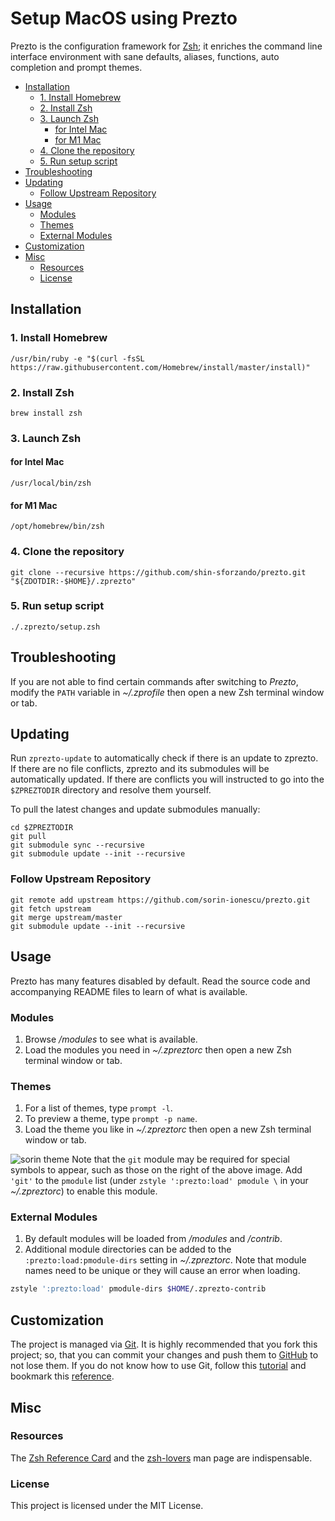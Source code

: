 # Setup MacOS using Prezto

Prezto is the configuration framework for [Zsh][1]; it enriches the command line interface environment with sane defaults, aliases, functions, auto completion and prompt themes.

- [Installation](#installation)
  - [1. Install Homebrew](#1-install-homebrew)
  - [2. Install Zsh](#2-install-zsh)
  - [3. Launch Zsh](#3-launch-zsh)
    - [for Intel Mac](#for-intel-mac)
    - [for M1 Mac](#for-m1-mac)
  - [4. Clone the repository](#4-clone-the-repository)
  - [5. Run setup script](#5-run-setup-script)
- [Troubleshooting](#troubleshooting)
- [Updating](#updating)
  - [Follow Upstream Repository](#follow-upstream-repository)
- [Usage](#usage)
  - [Modules](#modules)
  - [Themes](#themes)
  - [External Modules](#external-modules)
- [Customization](#customization)
- [Misc](#misc)
  - [Resources](#resources)
  - [License](#license)

## Installation

### 1. Install Homebrew

```console
/usr/bin/ruby -e "$(curl -fsSL https://raw.githubusercontent.com/Homebrew/install/master/install)"
```

### 2. Install Zsh

```console
brew install zsh
```

### 3. Launch Zsh

#### for Intel Mac

```console
/usr/local/bin/zsh
```

#### for M1 Mac

```console
/opt/homebrew/bin/zsh
```

### 4. Clone the repository

```console
git clone --recursive https://github.com/shin-sforzando/prezto.git "${ZDOTDIR:-$HOME}/.zprezto"
```

### 5. Run setup script

```console
./.zprezto/setup.zsh
```
## Troubleshooting

If you are not able to find certain commands after switching to *Prezto*, modify the `PATH` variable in *~/.zprofile* then open a new Zsh terminal window or tab.

## Updating

Run `zprezto-update` to automatically check if there is an update to zprezto.
If there are no file conflicts, zprezto and its submodules will be automatically updated. If there are conflicts you will instructed to go into the `$ZPREZTODIR` directory and resolve them yourself.

To pull the latest changes and update submodules manually:

```console
cd $ZPREZTODIR
git pull
git submodule sync --recursive
git submodule update --init --recursive
```

### Follow Upstream Repository

```console
git remote add upstream https://github.com/sorin-ionescu/prezto.git
git fetch upstream
git merge upstream/master
git submodule update --init --recursive
```

## Usage

Prezto has many features disabled by default. Read the source code and accompanying README files to learn of what is available.

### Modules

1. Browse */modules* to see what is available.
2. Load the modules you need in *~/.zpreztorc* then open a new Zsh terminal window or tab.

### Themes

1. For a list of themes, type `prompt -l`.
2. To preview a theme, type `prompt -p name`.
3. Load the theme you like in *~/.zpreztorc* then open a new Zsh terminal window or tab.

  ![sorin theme][2]
  Note that the `git` module may be required for special symbols to appear,
  such as those on the right of the above image. Add `'git'` to the `pmodule`
  list (under `zstyle ':prezto:load' pmodule \` in your *~/.zpreztorc*) to
  enable this module.

### External Modules

1. By default modules will be loaded from */modules* and */contrib*.
2. Additional module directories can be added to the
  `:prezto:load:pmodule-dirs` setting in *~/.zpreztorc*.
  Note that module names need to be unique or they will cause an error when loading.

  ```sh
  zstyle ':prezto:load' pmodule-dirs $HOME/.zprezto-contrib
  ```

## Customization

The project is managed via [Git][3].
It is highly recommended that you fork this project; so, that you can commit your changes and push them to [GitHub][4] to not lose them. If you do not know how to use Git, follow this [tutorial][5] and bookmark this [reference][6].

## Misc

### Resources

The [Zsh Reference Card][7] and the [zsh-lovers][8] man page are indispensable.

### License

This project is licensed under the MIT License.

[1]: https://www.zsh.org
[2]: https://i.imgur.com/nrGV6pg.png "sorin theme"
[3]: https://git-scm.com
[4]: https://github.com
[5]: https://gitimmersion.com
[6]: https://git.github.io/git-reference/
[7]: http://www.bash2zsh.com/zsh_refcard/refcard.pdf
[8]: https://grml.org/zsh/zsh-lovers.html
[9]: modules#readme
[10]: runcoms#readme
[11]: modules/git#readme
